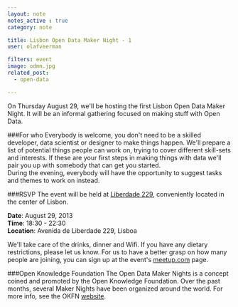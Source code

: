 ```yaml
---
layout: note
notes_active : true
category: note

title: Lisbon Open Data Maker Night - 1
user: olafveerman

filters: event
image: odmn.jpg
related_post:
  - open-data

---
```

On Thursday August 29, we'll be hosting the first Lisbon Open Data Maker Night. It will be an informal gathering focused on making stuff with Open Data. 

###For who
Everybody is welcome, you don't need to be a skilled developer, data scientist or designer to make things happen. We'll prepare a list of potential things people can work on, trying to cover different skill-sets and interests. If these are your first steps in making things with data we'll pair you up with somebody that can get you started.  
During the evening, everybody will have the opportunity to suggest tasks and themes to work on instead.

###RSVP
The event will be held at [Liberdade 229](http://www.liberdade229.com), conveniently located in the center of Lisbon.

__Date__: August 29, 2013  
__Time__: 18:30 - 22:30  
__Location__: Avenida de Liberdade 229, Lisboa

We'll take care of the drinks, dinner and Wifi. If you have any dietary restrictions, please let us know. For us to have a better grasp on how many people are joining, you can sign up at the event's [meetup.com](http://www.meetup.com/OpenKnowledgeFoundation/Lisbon-PT/1005172/) page.

###Open Knowledge Foundation
The Open Data Maker Nights is a concept coined and promoted by the Open Knowledge Foundation. Over the past months, several Maker Nights have been organized around the world. For more info, see the OKFN [website](http://okfnlabs.org/events/open-data-maker/).
